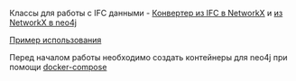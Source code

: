 Классы для работы с IFC данными - [Конвертер из IFC в NetworkX](src/ifc_to_nx_converter.py) и
[из NetworkX в neo4j](src/nx_to_neo4j_converter.py)

[Пример использования](src/example.py)

Перед началом работы необходимо создать контейнеры для neo4j при помощи [docker-compose](docker-compose.yml)